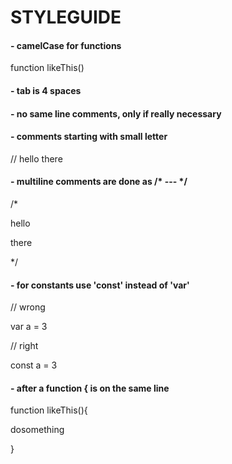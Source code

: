 # STYLEGUIDE

#### - camelCase for functions
function likeThis()

#### - tab is 4 spaces
    
#### - no same line comments, only if really necessary
    
#### - comments starting with small letter
// hello there

#### - multiline comments are done as /* --- */
/*

hello

there

*/

#### - for constants use 'const' instead of 'var'
// wrong

var a = 3

// right

const a = 3

#### - after a function { is on the same line
function likeThis(){  

dosomething  

}
